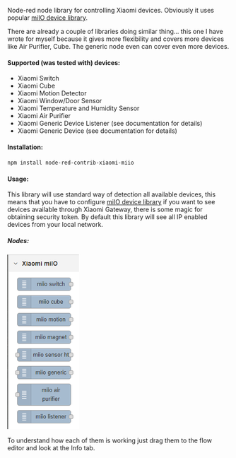 Node-red node library for controlling Xiaomi devices. Obviously it uses popular [miIO device library](https://github.com/aholstenson/miio). 

There are already a couple of libraries doing similar thing... this one I have wrote for myself because it gives more flexibility and covers more devices like Air Purifier, Cube. The generic node even can cover even more devices. 

#### Supported (was tested with) devices:
- Xiaomi Switch
- Xiaomi Cube
- Xiaomi Motion Detector
- Xiaomi Window/Door Sensor
- Xiaomi Temperature and Humidity Sensor
- Xiaomi Air Purifier
- Xiaomi Generic Device Listener (see documentation for details)
- Xiaomi Generic Device (see documentation for details)

#### Installation:
```bash
npm install node-red-contrib-xiaomi-miio
```

#### Usage:
This library will use standard way of detection all available devices, this means that you have to configure [miIO device library](https://github.com/aholstenson/miio) if you want to see devices available through Xiaomi Gateway, there is some magic for obtaining security token. By default this library will see all IP enabled devices from your local network. 

##### Nodes:

![Nodes](docs/Nodes.png?raw=true "Nodes")

To understand how each of them is working just drag them to the flow editor and look at the Info tab.